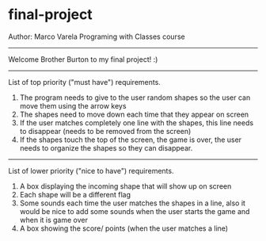 # final-project

Author: Marco Varela
Programing with Classes course

----------------------------------------------------


Welcome Brother Burton to my final project! :) 


----------------------------------------------------

List of top priority ("must have") requirements.
1)	The program needs to give to the user random shapes so the user can move them using the arrow keys
2)	The shapes need to move down each time that they appear on screen
3)	If the user matches completely one line with the shapes, this line needs to disappear (needs to be removed from the screen)
4)	If the shapes touch the top of the screen, the game is over, the user needs to organize the shapes so they can disappear.

----------------------------------------------------

List of lower priority ("nice to have") requirements.
1)	A box displaying the incoming shape that will show up on screen
2)	Each shape will be a different flag
3)	Some sounds each time the user matches the shapes in a line, also it would be nice to add some sounds when the user starts the game and when it is game over
4)	A box showing the score/ points (when the user matches a line)
